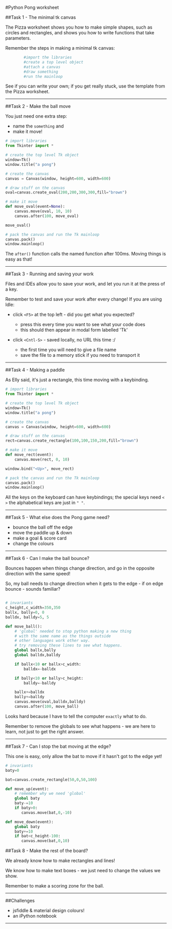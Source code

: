 #Python Pong worksheet

##Task 1 - The minimal tk canvas

The Pizza worksheet shows you how to make simple shapes, such as circles and rectangles, and shows you how to write functions that take parameters.

Remember the steps in making a minimal  tk canvas:
             
```python
        #import the libraries
        #create a top level object
        #attach a canvas
        #draw something
        #run the mainloop
```

See if you can write your own; if you get really stuck, use the template from the Pizza worksheet.

***

##Task 2 - Make the ball move

You just need one extra step:
* name the `something` and 
* make it move!

```python
# import libraries
from Tkinter import * 

# create the top level Tk object
window=Tk()
window.title("a pong")

# create the canvas
canvas = Canvas(window, height=600, width=600)

# draw stuff on the canvas
oval=canvas.create_oval(200,200,300,300,fill="brown")

# make it move
def move_oval(event=None):
    canvas.move(oval, 10, 10)
    canvas.after(100, move_oval)

move_oval()

# pack the canvas and run the Tk mainloop
canvas.pack()
window.mainloop()

```

The `after()` function calls the named function after 100ms. Moving things is easy as that!

***

##Task 3 - Running and saving your work

Files and IDEs allow you to save your work, and let you run it at the press of a key.

Remember to test and save your work after every change! If you are using Idle:

* click `<F5>` at the top left - did you get what you expected?
  * press this every time you want to see what your code does 
  * this should then appear in modal form labelled 'Tk'

* click `<Cntl-S>` - saved locally, no URL this time :/
  * the first time you will need to give a file name
  * save the file to a memory stick if you need to transport it

***

##Task 4 - Making a paddle

As Elly said, it's just a rectangle, this time moving with a keybinding.

```python
# import libraries
from Tkinter import * 

# create the top level Tk object
window=Tk()
window.title("a pong")

# create the canvas
canvas = Canvas(window, height=600, width=600)

# draw stuff on the canvas
rect=canvas.create_rectangle(100,100,150,200,fill="brown")

# make it move
def move_rect(event):
    canvas.move(rect, 0, 10)

window.bind("<Up>", move_rect)

# pack the canvas and run the Tk mainloop
canvas.pack()
window.mainloop()

```

All the keys on the keyboard can have keybindings; the special keys need `< >` the alphabetical keys are just in `" "`.

***

##Task 5 - What else does the Pong game need?

* bounce the ball off the edge
* move the paddle up & down
* make a goal & score card
* change the colours

***

##Task 6 - Can I make the ball bounce?

Bounces happen when things change direction, and go in the opposite direction with the same speed!

So, my ball needs to change direction when it gets to the edge - if on edge bounce - sounds familiar?

```python

# invariants
c_height,c_width=350,350
ballx, bally=0, 0
balldx, balldy=5, 5

def move_ball():
    # 'global' needed to stop python making a new thing
    # with the same name as the things outside
    # other languages work other way.
    # try removing these lines to see what happens.
    global ballx,bally
    global balldx,balldy

    if ballx<10 or ballx>c_width:
        balldx=-balldx

    if bally<10 or bally>c_height:
        balldy=-balldy

    ballx+=balldx
    bally+=balldy
    canvas.move(oval,balldx,balldy)
    canvas.after(100, move_ball)
```

Looks hard because I have to tell the computer ```exactly``` what to do.

Remember to remove the globals to see what happens - we are here to learn, not just to get the right answer.

***

##Task 7 - Can I stop the bat moving at the edge?

This one is easy, only allow the bat to move if it hasn't got to the edge yet!

```python
# invariants
baty=0

bat=canvas.create_rectangle(50,0,50,100)

def move_up(event):
    # remember why we need 'global'
    global baty
    baty-=10
    if baty>0:
       canvas.move(bat,0,-10)

def move_down(event):
    global baty
    baty+=10
    if bat<c_height-100:
       canvas.move(bat,0,10)
```

##Task 8 - Make the rest of the board?

We already know how to make rectangles and lines!

We know how to make text boxes - we just need to change the values we show.

Remember to make a scoring zone for the ball.


***

##Challenges

* jsfiddle & material design colours!
* an iPython notebook

***
